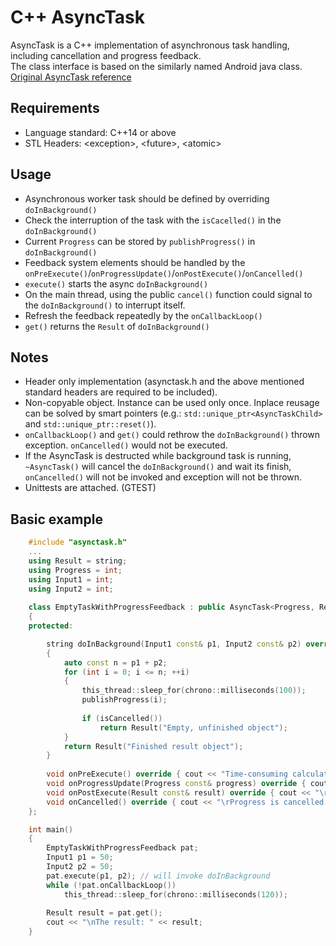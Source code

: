 # C++ AsyncTask
AsyncTask is a C++ implementation of asynchronous task handling, including cancellation and progress feedback.<br>
The class interface is based on the similarly named Android java class.<br>
[Original AsyncTask reference](https://developer.android.com/reference/android/os/AsyncTask)

## Requirements
* Language standard: C++14 or above
* STL Headers: \<exception\>, \<future\>, \<atomic\>

## Usage
* Asynchronous worker task should be defined by overriding `doInBackground()`
* Check the interruption of the task with the `isCacelled()` in the `doInBackground()`
* Current `Progress` can be stored by `publishProgress()` in `doInBackground()`
* Feedback system elements should be handled by the `onPreExecute()`/`onProgressUpdate()`/`onPostExecute()`/`onCancelled()`
* `execute()` starts the async `doInBackground()`
* On the main thread, using the public `cancel()` function could signal to the `doInBackground()` to interrupt itself.
* Refresh the feedback repeatedly by the `onCallbackLoop()`
* `get()` returns the `Result` of `doInBackground()`

## Notes
* Header only implementation (asynctask.h and the above mentioned standard headers are required to be included).
* Non-copyable object. Instance can be used only once. Inplace reusage can be solved by smart pointers (e.g.: `std::unique_ptr<AsyncTaskChild>` and `std::unique_ptr::reset()`).
* `onCallbackLoop()` and `get()` could rethrow the `doInBackground()` thrown exception. `onCancelled()` would not be executed.
* If the AsyncTask is destructed while background task is running, `~AsyncTask()` will cancel the `doInBackground()` and wait its finish, `onCancelled()` will not be invoked and exception will not be thrown.
* Unittests are attached. (GTEST)

## Basic example
```C++
    #include "asynctask.h"
    ...
    using Result = string;
    using Progress = int;
    using Input1 = int;
    using Input2 = int;
    
    class EmptyTaskWithProgressFeedback : public AsyncTask<Progress, Result, Input1, Input2>
    {
    protected:

        string doInBackground(Input1 const& p1, Input2 const& p2) override
        {
            auto const n = p1 + p2;
            for (int i = 0; i <= n; ++i)
            {
                this_thread::sleep_for(chrono::milliseconds(100));
                publishProgress(i);
                
                if (isCancelled()) 
                    return Result("Empty, unfinished object");
            }
            return Result("Finished result object");
        }
  
        void onPreExecute() override { cout << "Time-consuming calculation:\n" << "Progress: 0%"; }
        void onProgressUpdate(Progress const& progress) override { cout << "\rProgress: " << progress << "%"; }
        void onPostExecute(Result const& result) override { cout << "\rProgress is finished."; }
        void onCancelled() override { cout << "\rProgress is cancelled."; }
    };

    int main()
    {
        EmptyTaskWithProgressFeedback pat;
        Input1 p1 = 50;
        Input2 p2 = 50;
        pat.execute(p1, p2); // will invoke doInBackground
        while (!pat.onCallbackLoop())
            this_thread::sleep_for(chrono::milliseconds(120));
        
        Result result = pat.get();
        cout << "\nThe result: " << result;
    }
```
